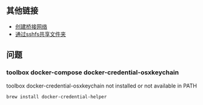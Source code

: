 ## 其他链接
* [创建桥接网络](https://coderwall.com/p/2rpbba/docker-create-a-bridge-and-shared-network
)
* [通过sshfs共享文件夹](https://github.com/dustymabe/vagrant-sshfs#sharing-vagrant-host-directory-to-vagrant-guest---94-of-users
)

## 问题
### toolbox docker-compose docker-credential-osxkeychain
toolbox docker-credential-osxkeychain not installed or not available in PATH
```
brew install docker-credential-helper
```
